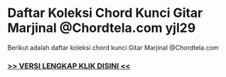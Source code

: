 
 # Daftar Koleksi Chord  Kunci Gitar Marjinal @Chordtela.com yjl29


Berikut adalah daftar koleksi chord  kunci Gitar Marjinal @Chordtela.com

###  <a href="https://shortlighzx.web.app?sq=Daftar Koleksi Chord  Kunci Gitar Marjinal @Chordtela.com"> >> VERSI LENGKAP KLIK DISINI << </a>
